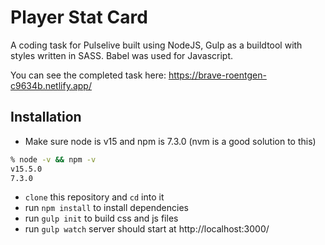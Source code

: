 # Player Stat Card
A coding task for Pulselive built using NodeJS, Gulp as a buildtool with styles written in SASS. Babel was used for Javascript.

You can see the completed task here: https://brave-roentgen-c9634b.netlify.app/

## Installation

- Make sure node is v15 and npm is 7.3.0 (nvm is a good solution to this)
```zsh
% node -v && npm -v
v15.5.0
7.3.0
```
- `clone` this repository and `cd` into it
- run `npm install` to install dependencies
- run `gulp init` to build css and js files
- run `gulp watch` server should start at http://localhost:3000/